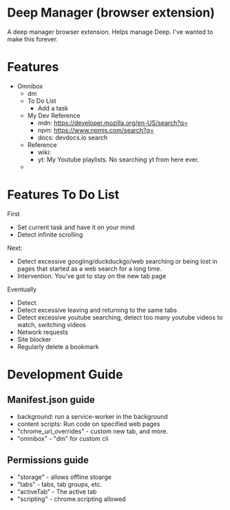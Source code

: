 # Deep Manager (browser extension)
A deep manager browser extension. Helps manage Deep. I've wanted to make this forever.

# Features
  - Omnibox
    - dm
    - To Do List
      - Add a task
    - My Dev Reference
      - mdn: https://developer.mozilla.org/en-US/search?q=
      - npm: https://www.npmjs.com/search?q=
      - docs: devdocs.io search
    - Reference
      - wiki: 
      - yt: My Youtube playlists. No searching yt from here ever.
    - 


# Features To Do List
First
  - Set current task and have it on your mind
  - Detect infinite scrolling

Next: 
  - Detect excessive googling/duckduckgo/web searching or being lost in pages that started as a web search for a long time.
  - Intervention. You've got to stay on the new tab page

Eventually
  - Detect
  - Detect excessive leaving and returning to the same tabs
  - Detect excessive youtube searching, detect too many youtube videos to watch, switching videos
  - Network requests
  - Site blocker
  - Regularly delete a bookmark

# Development Guide 

## Manifest.json guide
  - background: run a service-worker in the background
  - content scripts: Run code on specified web pages
  - "chrome_url_overrides" - custom new tab, and more.
  - "omnibox" - "dm" for custom cli

## Permissions guide
  - "storage" - allows offline stoarge
  - "tabs" - tabs, tab groups, etc.
  - "activeTab" - The active tab
  - "scripting" - chrome.scripting allowed
